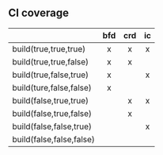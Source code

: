 ## CI coverage

|                          | bfd | crd | ic |
|--------------------------|:---:|:---:|:--:|
| build(true,true,true)    |  x  |  x  |  x |
| build(true,true,false)   |  x  |  x  |    |
| build(true,false,true)   |  x  |     |  x |
| build(ture,false,false)  |  x  |     |    |
| build(false,true,true)   |     |  x  |  x |
| build(false,true,false)  |     |  x  |    |
| build(false,false,true)  |     |     |  x |
| build(false,false,false) |     |     |    |
